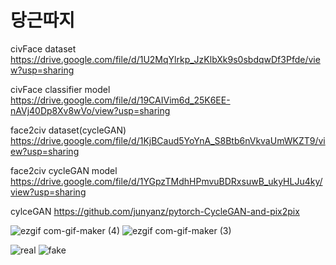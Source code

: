 # 당근따지

civFace dataset https://drive.google.com/file/d/1U2MqYlrkp_JzKlbXk9s0sbdqwDf3Pfde/view?usp=sharing

civFace classifier model https://drive.google.com/file/d/19CAIVim6d_25K6EE-nAVj40Dp8Xv8wVo/view?usp=sharing

face2civ dataset(cycleGAN) https://drive.google.com/file/d/1KjBCaud5YoYnA_S8Btb6nVkvaUmWKZT9/view?usp=sharing

face2civ cycleGAN model https://drive.google.com/file/d/1YGpzTMdhHPmvuBDRxsuwB_ukyHLJu4ky/view?usp=sharing

cylceGAN https://github.com/junyanz/pytorch-CycleGAN-and-pix2pix

![ezgif com-gif-maker (4)](https://user-images.githubusercontent.com/28619620/146725028-5d3f4290-f59a-460e-b417-16757ec0b7a7.gif)
![ezgif com-gif-maker (3)](https://user-images.githubusercontent.com/28619620/146725048-54f1204e-af69-4fc6-b6ac-8383791f8deb.gif)

![real](https://user-images.githubusercontent.com/28619620/146724982-f09e13e7-8631-4812-86b5-4e47d54a24c3.png)
![fake](https://user-images.githubusercontent.com/28619620/146724990-b3859127-f64a-4e25-a0c0-acc993585f80.png)
